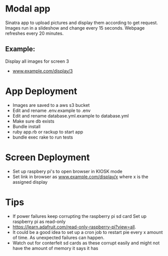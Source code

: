 # Modal app

Sinatra app to upload pictures and display them according to get request. Images run in a slideshow and change every 15 seconds.
Webpage refreshes every 20 minutes.
## Example:
 Display all images for screen 3
 - www.example.com/display/3 

# App Deployment
- Images are saved to a aws s3 bucket
- Edit and rename .env.example to .env
- Edit and rename database.yml.example to database.yml
- Make sure db exists
- Bundle install
- ruby app.rb or rackup to start app
- bundle exec rake to run tests

# Screen Deployment
  - Set up raspbery pi's to open browser in KIOSK mode
  - Set link in browser as www.example.com/display/x where x is the assigned display


# Tips 
 - If power failures keep corrupting the raspberry pi sd card
   Set up raspberry pi as read-only
 - https://learn.adafruit.com/read-only-raspberry-pi?view=all.
 - It could be a good idea to set up a cron job to restart pie every x amount of time. As unexpected failures can happen.
 - Watch out for conterfeit sd cards as these corrupt easily 
   and might not have the amount of memory it says it has
